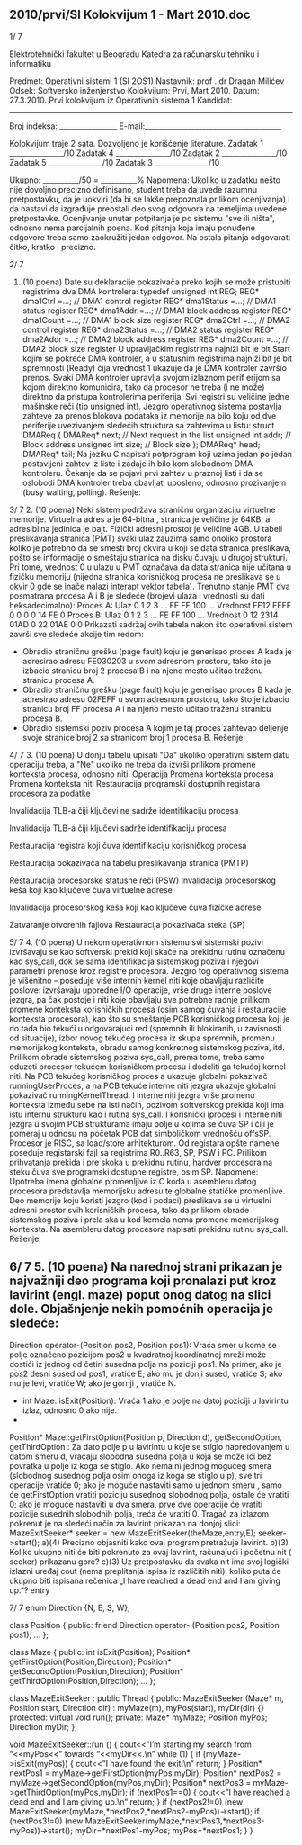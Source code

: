 2010/prvi/SI Kolokvijum 1 - Mart 2010.doc
--------------------------------------------------------------------------------


1/  7

Elektrotehnički fakultet u Beogradu
Katedra za računarsku tehniku i informatiku

Predmet: Operativni sistemi 1 (SI 2OS1)
Nastavnik: prof . dr Dragan Milićev
Odsek: Softversko inženjerstvo
Kolokvijum: Prvi,    Mart 2010.
Datum: 27.3.2010.
Prvi kolokvijum iz Operativnih sistema 1
Kandidat:
 _____________________________________________________________
Broj indeksa: ________________ E-mail:______________________________________

Kolokvijum traje 2 sata. Dozvoljeno je korišćenje literature.
Zadatak 1 _______________/10 Zadatak 4 _______________/10
Zadatak 2 _______________/10 Zadatak 5 _______________/10
Zadatak 3 _______________/10

Ukupno: __________/50 = __________%
Napomena: Ukoliko u zadatku nešto nije dovoljno precizno definisano, student treba da
uvede razumnu pretpostavku, da je uokviri (da bi se lakše prepoznala prilikom ocenjivanja) i
da nastavi da izgrađuje preostali deo svog odgovora na temeljima uvedene pretpostavke.
Ocenjivanje unutar potpitanja je po sistemu "sve ili ništa", odnosno nema parcijalnih poena.
Kod pitanja koja imaju ponuđene odgovore treba samo zaokružiti jedan odgovor. Na ostala
pitanja odgovarati čitko, kratko i precizno.


2/  7
1. (10 poena)
Date su deklaracije pokazivača preko kojih se može pristupiti registrima dva DMA
kontrolera:
typedef unsigned int REG;
REG* dma1Ctrl =...; // DMA1 control register
REG* dma1Status =...; // DMA1 status register
REG* dma1Addr =...; // DMA1 block address register
REG* dma1Count =...; // DMA1 block size register
REG* dma2Ctrl =...; // DMA2 control register
REG* dma2Status =...; // DMA2 status register
REG* dma2Addr =...; // DMA2 block address register
REG* dma2Count =...; // DMA2 block size register
U upravljačkim registrima najniži bit je bit Start kojim se pokreće DMA kontroler, a u
statusnim registrima najniži bit je bit spremnosti (Ready) čija vrednost 1 ukazuje da je DMA
kontroler završio prenos. Svaki DMA kontroler upravlja svojom izlaznom perif erijom sa
kojom direktno komunicira,  tako da procesor ne treba (i ne može)  direktno da pristupa
kontrolerima periferija. Svi registri su veličine jedne mašinske reči (tip
unsigned int).
Jezgro operativnog sistema postavlja zahteve za prenos blokova podataka iz memorije na bilo
koju od dve periferije uvezivanjem sledećih struktura sa zahtevima u listu:
struct DMAReq {
  DMAReq* next; // Next request in the list
  unsigned int addr; // Block address
  unsigned int size; // Block size
};
DMAReq* head;
DMAReq* tail;
Na jeziku C napisati potprogram koji uzima jedan po jedan postavljeni zahtev iz liste i zadaje
ih bilo kom slobodnom DMA kontroleru. Čekanje da se pojavi prvi zahtev u praznoj listi i da
se oslobodi DMA kontroler treba obavljati uposleno, odnosno prozivanjem (busy waiting,
polling).
Rešenje:

3/  7
2. (10 poena)
Neki sistem podržava straničnu organizaciju virtuelne memorije. Virtuelna adres a je 64-bitna ,
stranica je veličine je 64KB, a adresibilna jedinica je bajt. Fizički adresni prostor je veličine
4GB. U tabeli preslikavanja stranica (PMT) svaki ulaz zauzima samo onoliko prostora koliko
je potrebno da se smesti broj okvira u koji se data stranica preslikava, pošto se informacije o
smeštaju stranica na disku čuvaju u drugoj strukturi. Pri tome, vrednost 0 u ulazu u PMT
označava da data stranica nije učitana u fizičku memoriju (nijedna stranica korisničkog
procesa ne preslikava se u okvir 0 gde se inače nalazi interapt vektor tabela). Trenutno stanje
PMT dva posmatrana procesa A i B je sledeće (brojevi ulaza i vrednosti su dati
heksadecimalno):
Proces A:
Ulaz 0 1 2 3 ... FE FF 100 ...
Vrednost FE12 FEFF 0 0 0 0 14 FE 0
Proces B:
Ulaz 0 1 2 3 ... FE FF 100 ...
Vrednost 0 12 2314 01AD 0 22 01AE 0 0
Prikazati sadržaj ovih tabela nakon što operativni sistem završi sve sledeće akcije tim redom:
- Obradio straničnu grešku (page fault) koju je generisao proces A kada je adresirao
adresu FE030203 u svom adresnom prostoru,  tako što je izbacio stranicu broj 2
procesa B i na njeno mesto učitao traženu stranicu procesa A.
- Obradio straničnu grešku (page fault) koju je generisao proces B kada je adresirao
adresu 02FEFF u svom adresnom prostoru, tako što je izbacio stranicu broj FF procesa
A i na njeno mesto učitao traženu stranicu procesa B.
- Obradio sistemski poziv procesa A kojim je taj proces zahtevao deljenje svoje stranice
broj 2 sa stranicom broj 1 procesa B.
Rešenje:








4/  7
3. (10 poena)
U donju tabelu upisati "Da" ukoliko operativni sistem datu operaciju treba, a "Ne" ukoliko ne
treba da izvrši prilikom promene konteksta procesa, odnosno niti.
Operacija Promena
konteksta procesa
Promena
konteksta niti
Restauracija programski dostupnih registara procesora
za podatke

Invalidacija TLB-a čiji ključevi ne sadrže identifikaciju
procesa

Invalidacija TLB-a čiji ključevi sadrže identifikaciju
procesa

Restauracija registra koji čuva identifikaciju korisničkog
procesa

Restauracija pokazivača na tabelu preslikavanja stranica
(PMTP)

Restauracija procesorske statusne reči (PSW)
Invalidacija procesorskog keša koji kao ključeve čuva
virtuelne adrese

Invalidacija procesorskog keša koji kao ključeve čuva
fizičke adrese

Zatvaranje otvorenih fajlova
Restauracija pokazivača steka (SP)

5/  7
4. (10 poena)
U nekom operativnom sistemu svi sistemski pozivi izvršavaju se kao softverski prekid koji
skače na prekidnu rutinu označenu kao
sys_call,  dok se sama identifikacija sistemskog
poziva i njegovi parametri prenose kroz registre procesora. Jezgro tog operativnog sistema je
višenitno – poseduje više internih kernel niti koje obavljaju različite poslove:  izvršavaju
uporedne I/O operacije, vrše druge interne poslove jezgra, pa čak postoje i niti koje obavljaju
sve potrebne radnje prilikom promene konteksta korisničkih procesa (osim samog čuvanja i
restauracije konteksta procesora), kao što su smeštanje PCB korisničkog procesa koji je do
tada bio tekući u odgovarajući red (spremnih ili blokiranih, u zavisnosti od situacije), izbor
novog tekućeg procesa iz skupa spremnih, promenu memorijskog konteksta, obradu samog
konkretnog sistemskog poziva, itd.  Prilikom obrade sistemskog poziva
sys_call,  prema
tome, treba samo oduzeti procesor tekućem korisničkom procesu i dodeliti ga tekućoj kernel
niti.
Na PCB tekućeg korisničkog proces a ukazuje globalni pokazivač
runningUserProces, a na
PCB tekuće interne niti jezgra ukazuje globalni pokazivač runningKernelThread.  I interne
niti jezgra vrše promenu konteksta između sebe na isti način, pozivom softverskog prekida
koji ima istu internu strukturu kao i rutina
sys_call. I korisnički iprocesi i interne niti jezgra
u svojim PCB strukturama imaju polje u kojima se čuva SP i čiji je pomeraj u odnosu na
početak PCB dat simboličkom vrednošću offsSP.
Procesor je RISC, sa load/store arhitekturom. Od registara opšte namene poseduje registarski
fajl sa registrima R0..R63, SP, PSW i PC. Prilikom prihvatanja prekida i pre skoka u prekidnu
rutinu, hardver procesora na steku čuva sve programski dostupne registre, osim SP.
Napomene: Upotreba imena globalne promenljive iz C koda u asembleru datog procesora
predstavlja memorijsku adresu te globalne statičke promenljive. Deo memorije koju koristi
jezgro (kod i podaci) preslikava se u virtuelni adresni prostor svih korisničkih procesa, tako da
prilikom obrade sistemskog poziva i prela ska u kod kernela nema promene memorijskog
konteksta.
Na asembleru datog procesora napisati prekidnu rutinu
sys_call.
Rešenje:

6/  7
5. (10 poena)
Na narednoj strani prikazan je najvažniji deo programa koji pronalazi put kroz lavirint (engl.
maze) poput onog datog na slici dole. Objašnjenje nekih pomoćnih operacija je sledeće:
-
Direction operator-(Position pos2, Position pos1): Vraća smer u kome se
polje označeno pozicijom pos2 u kvadratnoj koordinatnoj mreži može dostići iz
jednog od četiri susedna polja na poziciji
pos1. Na primer, ako je pos2 desni sused od
pos1, vratiće E; ako mu je donji sused, vratiće S; ako mu je levi, vratiće W; ako je
gornji , vratiće N.
- int Maze::isExit(Position): Vraća 1 ako je polje na datoj poziciji u lavirintu
izlaz, odnosno 0 ako nije.
-
Position* Maze::getFirstOption(Position p, Direction d),
getSecondOption, getThirdOption
: Za dato polje p u lavirintu u koje se stiglo
napredovanjem u datom smeru d,  vraćaju slobodna susedna polja u koja se može ići
bez povratka u polje iz koga se stiglo. Ako nema ni jednog mogućeg smera (slobodnog
susednog polja osim onoga iz koga se stiglo u
p), sve tri operacije vratiće 0; ako je
moguće nastaviti samo u jednom smeru , samo će getFirstOption vratiti poziciju
susednog slobodnog polja, ostale će vratiti 0; ako je moguće nastaviti u dva smera,
prve dve operacije će vratiti pozicije susednih slobodnih polja, treća će vratiti 0.
Tragač za izlazom pokrenut je na sledeći način za lavirint prikazan na donjoj slici:
MazeExitSeeker* seeker = new MazeExitSeeker(theMaze,entry,E);
seeker->start();
a)(4) Precizno objasniti kako ovaj program pretražuje lavirint.
b)(3) Koliko ukupno niti će biti pokrenuto za ovaj lavirint, računajući i početnu nit
(
seeker) prikazanu gore?
c)(3) Uz pretpostavku da svaka nit ima svoj logički izlazni uređaj cout (nema
preplitanja ispisa iz različitih niti), koliko puta će ukupno biti ispisana rečenica „I have
reached a dead end and I am giving up.”?
entry


7/  7
enum Direction {N, E, S, W};

class Position {
public:
  friend Direction operator- (Position pos2, Position pos1);
  ...
};


class Maze {
public:
  int isExit(Position);
  Position* getFirstOption(Position,Direction);
  Position* getSecondOption(Position,Direction);
  Position* getThirdOption(Position,Direction);
  ...
};


class MazeExitSeeker : public Thread {
public:
  MazeExitSeeker (Maze* m, Position start, Direction dir) :
      myMaze(m), myPos(start), myDir(dir) {}
protected:
  virtual void run();
private:
  Maze* myMaze;
  Position myPos;
  Direction myDir;
};


void MazeExitSeeker::run () {
  cout<<”I’m starting my search from “<<myPos<<” towards “<<myDir<<.\n”
  while (1) {
    if (myMaze->isExit(myPos)) {
      cout<<”I have found the exit!\n“
      return;
    }
    Position* nextPos1 = myMaze->getFirstOption(myPos,myDir);
    Position* nextPos2 = myMaze->getSecondOption(myPos,myDir);
    Position* nextPos3 = myMaze->getThirdOption(myPos,myDir);
    if (nextPos1==0) {
      cout<<”I have reached a dead end and I am giving up.\n“
      return;
    }
    if (nextPos2!=0)
      (new MazeExitSeeker(myMaze,*nextPos2,*nextPos2-myPos))->start();
    if (nextPos3!=0)
      (new MazeExitSeeker(myMaze,*nextPos3,*nextPos3-myPos))->start();
    myDir=*nextPos1-myPos;
    myPos=*nextPos1;
  }
}
